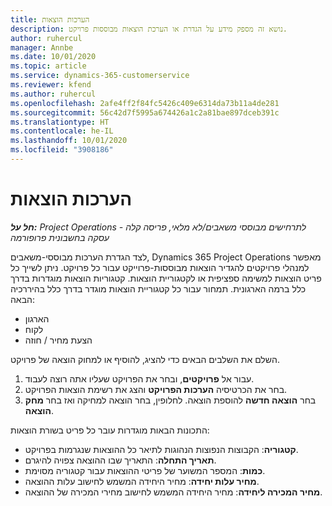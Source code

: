 ```yaml
---
title: הערכות הוצאות
description: נושא זה מספק מידע על הגדרת או הערכת הוצאות מבוססות פרויקט.
author: ruhercul
manager: Annbe
ms.date: 10/01/2020
ms.topic: article
ms.service: dynamics-365-customerservice
ms.reviewer: kfend
ms.author: ruhercul
ms.openlocfilehash: 2afe4ff2f84fc5426c409e6314da73b11a4de281
ms.sourcegitcommit: 56c42d7f5995a674426a1c2a81bae897dceb391c
ms.translationtype: HT
ms.contentlocale: he-IL
ms.lasthandoff: 10/01/2020
ms.locfileid: "3908186"
---
```

# <a name="expense-estimates"></a>הערכות הוצאות
_**חל על:** Project Operations לתרחישים מבוססי משאבים/לא מלאי, פריסה קלה - עסקה בחשבונית פרופורמה_

לצד הגדרת הערכות מבוססי-משאבים, Dynamics 365 Project Operations מאפשר למנהלי פרויקטים להגדיר הוצאות מבוססות-פרוייקט עבור כל פרויקט. ניתן לשייך כל פריט הוצאות למשימה ספציפית או לקטגוריית הוצאות. קטגוריות הוצאות מוגדרות בדרך כלל ברמה הארגונית. תמחור עבור כל קטגוריית הוצאות מוגדר בדרך כלל בהיררכיה הבאה:

- הארגון
- לקוח
- הצעת מחיר / חוזה

השלם את השלבים הבאים כדי להציג, להוסיף או למחוק הוצאה של פרויקט.

1. עבור אל **פרויקטים**, ובחר את הפרויקט שעליו אתה רוצה לעבוד.
2. בחר את הכרטיסיה **הערכות הפרויקט** והצג את רשימת הוצאות הפרויקט.
3. בחר **הוצאה חדשה** להוספת הוצאה. לחלופין, בחר הוצאה למחיקה ואז בחר **מחק הוצאה**.

התכונות הבאות מוגדרות עובר כל פריט בשורת הוצאות:

- **קטגוריה**: הקבוצות הנפוצות הנהוגות לתיאר כל ההוצאות שנגרמות בפרויקט.
- **תאריך התחלה**: התאריך שבו ההוצאה צפויה להיגרם.
- **כמות**: המספר המשוער של פריטי ההוצאות עבור קטגוריה מסוימת.
- **מחיר עלות יחידה**: מחיר היחידה המשמש לחישוב עלות ההוצאה.
- **מחיר המכירה ליחידה**: מחיר היחידה המשמש לחישוב מחירי המכירה של ההוצאה.


